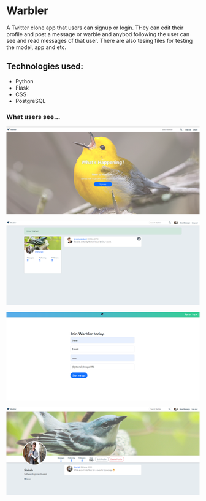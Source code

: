 # Warbler
A Twitter clone app that users can signup or login. THey can edit their profile and post a message or warble and anybod following 
the user can see and read messages of that user. 
There are also tesing files for testing the model, app and etc.

## Technologies used:
* Python
* Flask
* CSS
* PostgreSQL

### What users see...
![homepage](/images/homepage.png)

![home](/images/home.png)

![signup](/images/signup.png)

![user](/images/user.png)
